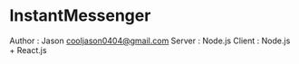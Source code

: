 # InstantMessenger

Author : Jason <cooljason0404@gmail.com>
Server : Node.js
Client : Node.js + React.js
